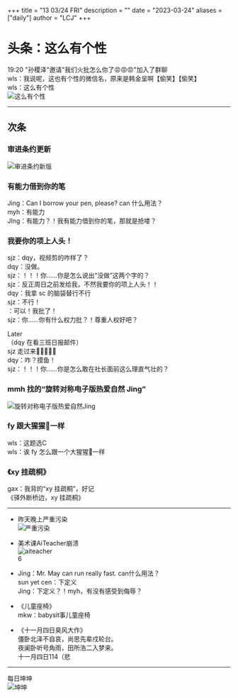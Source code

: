 +++
title = "13 03/24 FRI"
description = ""
date = "2023-03-24"
aliases = ["daily"]
author = "LCJ"
+++

# 头条：这么有个性

19:20 "孙稷泽"邀请"我们火批怎么你了😡😡😡"加入了群聊  
wls：我说呢，这也有个性的微信名，原来是韩金呈啊【偷笑】【偷笑】  
wls：这么有个性  
![这么有个性](https://cdn.xalaok.top/images/sbdaily/2023/03/24/hjcygx.png)

---

## 次条

### 审进条约更新

![审进条约新版](https://cdn.xalaok.top/images/sbdaily/treaty/sjtiaoyue.jpg)

### 有能力借到你的笔

Jing：Can  I borrow your pen, please? can 什么用法？  
myh：有能力  
JIng：有能力？！我有能力借到你的笔，那就是抢喽？

### 我要你的项上人头！

sjz：dqy，视频剪的咋样了？  
dqy：没做。  
sjz：！！！你……你是怎么说出“没做”这两个字的？  
sjz：反正周日之前发给我，不然我要你的项上人头！！  
dqy：我拿 sc 的脑袋替行不行  
sjz：不行！  
：可以！我批了！  
sjz：你……你有什么权力批？！尊重人权好吧？  
  
Later  
（dqy 在看三班日报邮件）  
sjz 走过来👀😡😡😡😡  
dqy：咋？摸鱼！  
sjz：！！！你……你是怎么敢在社长面前这么理直气壮的？

### mmh 找的“旋转对称电子版热爱自然 Jing”

![旋转对称电子版热爱自然Jing](https://cdn.xalaok.top/images/sbdaily/2023/03/24/razrjing.jpg)

### fy 跟大猩猩🦍一样

wls：这题选C  
wls：诶 fy 怎么跟一个大猩猩🦍一样

### 《xy 挂疏桐》

gax：我背的“xy 挂疏桐”，好记  
《驿外断桥边，xy 挂疏桐》

---

- 昨天晚上严重污染  
![严重污染](https://cdn.xalaok.top/images/sbdaily/2023/03/24/0323wuran.jpg)

- 美术课AiTeacher崩溃  
![aiteacher](https://cdn.xalaok.top/images/sbdaily/2023/03/24/aischoolfail.jpg)  
6

- Jing：Mr. May can run really fast. can什么用法？  
sun yet cen：下定义  
Jing：下定义？！myh，有没有感受到侮辱？

- 《儿童座椅》  
mkw：babysit事儿童座椅

- 《十一月四日臭风大作》  
僵卧北泽不自哀，尚思先辈戍轮台。  
夜阑卧听号角雨，田所浩二入梦来。  
十一月四日114（悲

---

每日坤坤  
![坤坤](https://cdn.xalaok.top/images/sbdaily/2023/03/24/kunkun.jpg)